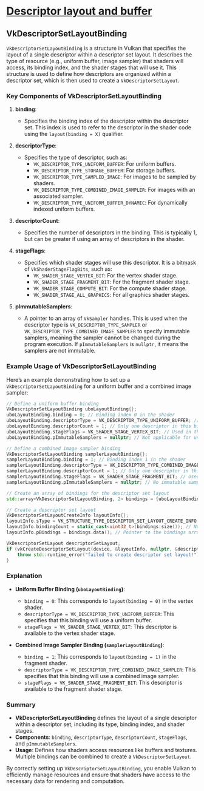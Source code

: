 # [Descriptor layout and buffer](https://vulkan-tutorial.com/Uniform_buffers/Descriptor_layout_and_buffer)

## VkDescriptorSetLayoutBinding

`VkDescriptorSetLayoutBinding` is a structure in Vulkan that specifies the layout of a single descriptor within a descriptor set layout. It describes the type of resource (e.g., uniform buffer, image sampler) that shaders will access, its binding index, and the shader stages that will use it. This structure is used to define how descriptors are organized within a descriptor set, which is then used to create a `VkDescriptorSetLayout`.

### Key Components of VkDescriptorSetLayoutBinding

1. **binding**:
    - Specifies the binding index of the descriptor within the descriptor set. This index is used to refer to the descriptor in the shader code using the `layout(binding = X)` qualifier.

2. **descriptorType**:
    - Specifies the type of descriptor, such as:
        - `VK_DESCRIPTOR_TYPE_UNIFORM_BUFFER`: For uniform buffers.
        - `VK_DESCRIPTOR_TYPE_STORAGE_BUFFER`: For storage buffers.
        - `VK_DESCRIPTOR_TYPE_SAMPLED_IMAGE`: For images to be sampled by shaders.
        - `VK_DESCRIPTOR_TYPE_COMBINED_IMAGE_SAMPLER`: For images with an associated sampler.
        - `VK_DESCRIPTOR_TYPE_UNIFORM_BUFFER_DYNAMIC`: For dynamically indexed uniform buffers.

3. **descriptorCount**:
    - Specifies the number of descriptors in the binding. This is typically 1, but can be greater if using an array of descriptors in the shader.

4. **stageFlags**:
    - Specifies which shader stages will use this descriptor. It is a bitmask of `VkShaderStageFlagBits`, such as:
        - `VK_SHADER_STAGE_VERTEX_BIT`: For the vertex shader stage.
        - `VK_SHADER_STAGE_FRAGMENT_BIT`: For the fragment shader stage.
        - `VK_SHADER_STAGE_COMPUTE_BIT`: For the compute shader stage.
        - `VK_SHADER_STAGE_ALL_GRAPHICS`: For all graphics shader stages.

5. **pImmutableSamplers**:
    - A pointer to an array of `VkSampler` handles. This is used when the descriptor type is `VK_DESCRIPTOR_TYPE_SAMPLER` or `VK_DESCRIPTOR_TYPE_COMBINED_IMAGE_SAMPLER` to specify immutable samplers, meaning the sampler cannot be changed during the program execution. If `pImmutableSamplers` is `nullptr`, it means the samplers are not immutable.

### Example Usage of VkDescriptorSetLayoutBinding

Here’s an example demonstrating how to set up a `VkDescriptorSetLayoutBinding` for a uniform buffer and a combined image sampler:

```cpp
// Define a uniform buffer binding
VkDescriptorSetLayoutBinding uboLayoutBinding{};
uboLayoutBinding.binding = 0; // Binding index 0 in the shader
uboLayoutBinding.descriptorType = VK_DESCRIPTOR_TYPE_UNIFORM_BUFFER; // Type of descriptor
uboLayoutBinding.descriptorCount = 1; // Only one descriptor in this binding
uboLayoutBinding.stageFlags = VK_SHADER_STAGE_VERTEX_BIT; // Used in the vertex shader
uboLayoutBinding.pImmutableSamplers = nullptr; // Not applicable for uniform buffer

// Define a combined image sampler binding
VkDescriptorSetLayoutBinding samplerLayoutBinding{};
samplerLayoutBinding.binding = 1; // Binding index 1 in the shader
samplerLayoutBinding.descriptorType = VK_DESCRIPTOR_TYPE_COMBINED_IMAGE_SAMPLER; // Type of descriptor
samplerLayoutBinding.descriptorCount = 1; // Only one descriptor in this binding
samplerLayoutBinding.stageFlags = VK_SHADER_STAGE_FRAGMENT_BIT; // Used in the fragment shader
samplerLayoutBinding.pImmutableSamplers = nullptr; // No immutable sampler

// Create an array of bindings for the descriptor set layout
std::array<VkDescriptorSetLayoutBinding, 2> bindings = {uboLayoutBinding, samplerLayoutBinding};

// Create a descriptor set layout
VkDescriptorSetLayoutCreateInfo layoutInfo{};
layoutInfo.sType = VK_STRUCTURE_TYPE_DESCRIPTOR_SET_LAYOUT_CREATE_INFO;
layoutInfo.bindingCount = static_cast<uint32_t>(bindings.size()); // Number of bindings
layoutInfo.pBindings = bindings.data(); // Pointer to the bindings array

VkDescriptorSetLayout descriptorSetLayout;
if (vkCreateDescriptorSetLayout(device, &layoutInfo, nullptr, &descriptorSetLayout) != VK_SUCCESS) {
    throw std::runtime_error("failed to create descriptor set layout!");
}
```

### Explanation

- **Uniform Buffer Binding (`uboLayoutBinding`)**:
    - `binding = 0`: This corresponds to `layout(binding = 0)` in the vertex shader.
    - `descriptorType = VK_DESCRIPTOR_TYPE_UNIFORM_BUFFER`: This specifies that this binding will use a uniform buffer.
    - `stageFlags = VK_SHADER_STAGE_VERTEX_BIT`: This descriptor is available to the vertex shader stage.

- **Combined Image Sampler Binding (`samplerLayoutBinding`)**:
    - `binding = 1`: This corresponds to `layout(binding = 1)` in the fragment shader.
    - `descriptorType = VK_DESCRIPTOR_TYPE_COMBINED_IMAGE_SAMPLER`: This specifies that this binding will use a combined image sampler.
    - `stageFlags = VK_SHADER_STAGE_FRAGMENT_BIT`: This descriptor is available to the fragment shader stage.

### Summary

- **VkDescriptorSetLayoutBinding** defines the layout of a single descriptor within a descriptor set, including its type, binding index, and shader stages.
- **Components**: `binding`, `descriptorType`, `descriptorCount`, `stageFlags`, and `pImmutableSamplers`.
- **Usage**: Defines how shaders access resources like buffers and textures. Multiple bindings can be combined to create a `VkDescriptorSetLayout`.

By correctly setting up `VkDescriptorSetLayoutBinding`, you enable Vulkan to efficiently manage resources and ensure that shaders have access to the necessary data for rendering and computation.